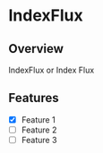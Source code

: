 # IndexFlux 
## Overview

IndexFlux or Index Flux

## Features

- [x] Feature 1
- [ ] Feature 2
- [ ] Feature 3